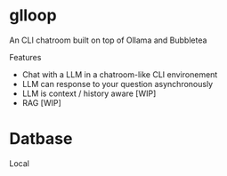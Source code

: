 # glloop
An CLI chatroom built on top of Ollama and Bubbletea

Features
- Chat with a LLM in a chatroom-like CLI environement
- LLM can response to your question asynchronously
- LLM is context / history aware [WIP]
- RAG [WIP]

# Datbase
Local
